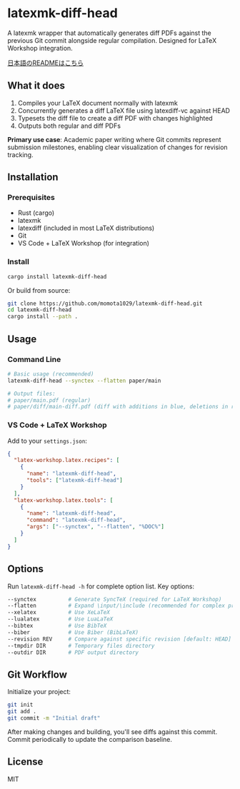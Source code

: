 # latexmk-diff-head

A latexmk wrapper that automatically generates diff PDFs against the previous Git commit alongside regular compilation. Designed for LaTeX Workshop integration.

[日本語のREADMEはこちら](README_JA.md)

## What it does

1. Compiles your LaTeX document normally with latexmk
2. Concurrently generates a diff LaTeX file using latexdiff-vc against HEAD
3. Typesets the diff file to create a diff PDF with changes highlighted
4. Outputs both regular and diff PDFs

**Primary use case**: Academic paper writing where Git commits represent submission milestones, enabling clear visualization of changes for revision tracking.

## Installation

### Prerequisites

- Rust (cargo)
- latexmk
- latexdiff (included in most LaTeX distributions)
- Git
- VS Code + LaTeX Workshop (for integration)

### Install

```bash
cargo install latexmk-diff-head
```

Or build from source:

```bash
git clone https://github.com/momota1029/latexmk-diff-head.git
cd latexmk-diff-head
cargo install --path .
```

## Usage

### Command Line

```bash
# Basic usage (recommended)
latexmk-diff-head --synctex --flatten paper/main

# Output files:
# paper/main.pdf (regular)
# paper/diff/main-diff.pdf (diff with additions in blue, deletions in red)
```

### VS Code + LaTeX Workshop

Add to your `settings.json`:

```json
{
  "latex-workshop.latex.recipes": [
    {
      "name": "latexmk-diff-head",
      "tools": ["latexmk-diff-head"]
    }
  ],
  "latex-workshop.latex.tools": [
    {
      "name": "latexmk-diff-head",
      "command": "latexmk-diff-head",
      "args": ["--synctex", "--flatten", "%DOC%"]
    }
  ]
}
```

## Options
Run `latexmk-diff-head -h` for complete option list. Key options:

```bash
--synctex          # Generate SyncTeX (required for LaTeX Workshop)
--flatten          # Expand \input/\include (recommended for complex projects)
--xelatex          # Use XeLaTeX
--lualatex         # Use LuaLaTeX
--bibtex           # Use BibTeX
--biber            # Use Biber (BibLaTeX)
--revision REV     # Compare against specific revision [default: HEAD]
--tmpdir DIR       # Temporary files directory
--outdir DIR       # PDF output directory
```

## Git Workflow

Initialize your project:
```bash
git init
git add .
git commit -m "Initial draft"
```

After making changes and building, you'll see diffs against this commit. Commit periodically to update the comparison baseline.

## License
MIT